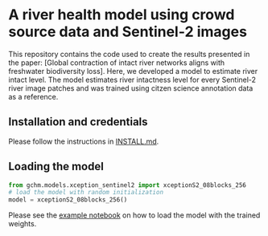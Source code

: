 # A river health model using crowd source data and Sentinel-2 images

This repository contains the code used to create the results presented in the paper: [Global contraction of intact river networks aligns with freshwater biodiversity loss].
Here, we developed a model to estimate river intact level. The model estimates river intactness level for every Sentinel-2 river image patches and was trained using citzen science annotation data as a reference.


## Installation and credentials
Please follow the instructions in [INSTALL.md](INSTALL.md).

## Loading the model 

```python
from gchm.models.xception_sentinel2 import xceptionS2_08blocks_256
# load the model with random initialization
model = xceptionS2_08blocks_256()
```
Please see the [example notebook](gchm/notebooks/example_loading_pretrained_models.ipynb) on how to load the model with the trained weights. 


